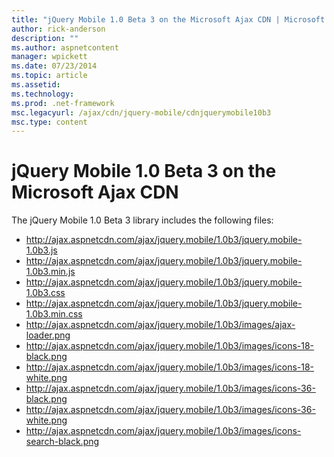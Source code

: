 ```yaml
---
title: "jQuery Mobile 1.0 Beta 3 on the Microsoft Ajax CDN | Microsoft Docs"
author: rick-anderson
description: ""
ms.author: aspnetcontent
manager: wpickett
ms.date: 07/23/2014
ms.topic: article
ms.assetid: 
ms.technology: 
ms.prod: .net-framework
msc.legacyurl: /ajax/cdn/jquery-mobile/cdnjquerymobile10b3
msc.type: content
---
```

jQuery Mobile 1.0 Beta 3 on the Microsoft Ajax CDN
====================
The jQuery Mobile 1.0 Beta 3 library includes the following files:

- http://ajax.aspnetcdn.com/ajax/jquery.mobile/1.0b3/jquery.mobile-1.0b3.js
- http://ajax.aspnetcdn.com/ajax/jquery.mobile/1.0b3/jquery.mobile-1.0b3.min.js
- http://ajax.aspnetcdn.com/ajax/jquery.mobile/1.0b3/jquery.mobile-1.0b3.css
- http://ajax.aspnetcdn.com/ajax/jquery.mobile/1.0b3/jquery.mobile-1.0b3.min.css
- http://ajax.aspnetcdn.com/ajax/jquery.mobile/1.0b3/images/ajax-loader.png
- http://ajax.aspnetcdn.com/ajax/jquery.mobile/1.0b3/images/icons-18-black.png
- http://ajax.aspnetcdn.com/ajax/jquery.mobile/1.0b3/images/icons-18-white.png
- http://ajax.aspnetcdn.com/ajax/jquery.mobile/1.0b3/images/icons-36-black.png
- http://ajax.aspnetcdn.com/ajax/jquery.mobile/1.0b3/images/icons-36-white.png
- http://ajax.aspnetcdn.com/ajax/jquery.mobile/1.0b3/images/icons-search-black.png